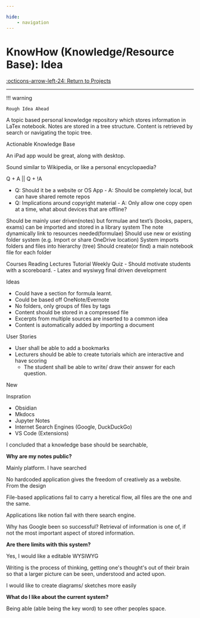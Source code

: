 ```yaml
---

hide:
    - navigation
---
```


# KnowHow (Knowledge/Resource Base): Idea

[:octicons-arrow-left-24: Return to Projects](/Projects/)

---

!!! warning

    Rough Idea Ahead

A topic based personal knowledge repository which stores information in LaTex notebook. Notes are stored in a tree structure. Content is retrieved by search or navigating the topic tree.
 
Actionable Knowledge Base

An iPad app would be great, along with desktop. 

Sound similar to Wikipedia, or like a personal encyclopaedia?

Q + A || Q + !A
- Q: Should it be a website or OS App - A: Should be completely local, but can have shared remote repos
- Q: Implications around copyright material - A: Only allow one copy open at a time, what about devices that are offline?

Should be mainly user driven(notes) but formulae and text’s (books, papers, exams) can be imported and stored in a library system
The note dynamically link to resources needed(formulae) 
Should use new or existing folder system (e.g. Import or share OneDrive location)
System imports folders and files into hierarchy (tree)
Should create(or find) a main notebook file for each folder
 
Courses 
	Reading
	Lectures
	Tutorial
	Weekly Quiz
	- Should motivate students with a scoreboard.
	- Latex and wysiwyg final driven development

Ideas
- Could have a section for formula learnt.
- Could be based off OneNote/Evernote
- No folders, only groups of files by tags
- Content should be stored in a compressed file
- Excerpts from multiple sources are inserted to a common idea 
- Content is automatically added by importing a document 

User Stories 
- User shall be able to add a bookmarks
- Lecturers should be able to create tutorials which are interactive and have scoring
    - The student shall be able to write/ draw their answer for each question. 



New 

Inspration

- Obsidian
- Mkdocs
- Jupyter Notes
- Internet Search Engines (Google, DuckDuckGo)
- VS Code (Extensions)



I concluded that a knowledge base should be searchable, 

**Why are my notes public?**

Mainly platform. I have searched 

No hardcoded application gives the freedom of creatively as a website. From the design


File-based applications fail to carry a heretical flow, all files are the one and the same. 

Applications like notion fail with there search engine.

Why has Google been so successful? Retrieval of information is one of, if not the most important aspect of stored information. 

**Are there limits with this system?**

Yes, I would like a editable WYSIWYG

Writing is the process of thinking, getting one's thought's out of their brain so that a larger picture can be seen, understood and acted upon. 

I would like to create diagrams/ sketches more easily

**What do I like about the current system?**

Being able (able being the key word) to see other peoples space. 